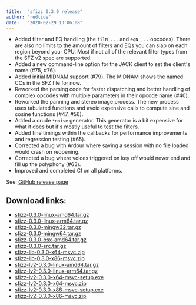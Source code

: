 ```yaml
---
title:  "sfizz 0.3.0 release"
author: "redtide"
date:   "2020-02-29 13:06:08"
---
```

- Added filter and EQ handling (the `filN_...` and `eqN_...` opcodes). There are also no limits to the amount of filters and EQs you can slap on each region beyond your CPU. Most if not all of the relevant filter types from the SFZ v2 spec are supported.
- Added a new command-line option for the JACK client to set the client's name (#75, #76).
- Added initial MIDNAM support (#79). The MIDNAM shows the named CCs in the SFZ file for now.
- Reworked the parsing code for faster dispatching and better handling of complex opcodes with multiple parameters in their opcode name (#40).
- Reworked the panning and stereo image process. The new process uses tabulated functions and avoid expensive calls to compute sine and cosine functions (#47, #56).
- Added a crude `*noise` generator. This generator is a bit expensive for what it does but it's mostly useful to test the filters.
- Added fine timings within the callbacks for performance improvements and regression testing (#65).
- Corrected a bug with Ardour where saving a session with no file loaded would crash on reopening.
- Corrected a bug where voices triggered on key off would never end and fill up the polyphony (#63).
- Improved and completed CI on all platforms.

See: [GitHub release page](https://github.com/sfztools/sfizz/releases/tag/0.3.0)

## Download links:

- [sfizz-0.3.0-linux-amd64.tar.gz](https://github.com/sfztools/sfizz/releases/download/0.3.0/sfizz-0.3.0-linux-amd64.tar.gz)
- [sfizz-0.3.0-linux-arm64.tar.gz](https://github.com/sfztools/sfizz/releases/download/0.3.0/sfizz-0.3.0-linux-arm64.tar.gz)
- [sfizz-0.3.0-mingw32.tar.gz](https://github.com/sfztools/sfizz/releases/download/0.3.0/sfizz-0.3.0-mingw32.tar.gz)
- [sfizz-0.3.0-mingw64.tar.gz](https://github.com/sfztools/sfizz/releases/download/0.3.0/sfizz-0.3.0-mingw64.tar.gz)
- [sfizz-0.3.0-osx-amd64.tar.gz](https://github.com/sfztools/sfizz/releases/download/0.3.0/sfizz-0.3.0-osx-amd64.tar.gz)
- [sfizz-0.3.0-src.tar.gz](https://github.com/sfztools/sfizz/releases/download/0.3.0/sfizz-0.3.0-src.tar.gz)
- [sfizz-lib-0.3.0-x64-msvc.zip](https://github.com/sfztools/sfizz/releases/download/0.3.0/sfizz-lib-0.3.0-x64-msvc.zip)
- [sfizz-lib-0.3.0-x86-msvc.zip](https://github.com/sfztools/sfizz/releases/download/0.3.0/sfizz-lib-0.3.0-x86-msvc.zip)
- [sfizz-lv2-0.3.0-linux-amd64.tar.gz](https://github.com/sfztools/sfizz/releases/download/0.3.0/sfizz-lv2-0.3.0-linux-amd64.tar.gz)
- [sfizz-lv2-0.3.0-linux-arm64.tar.gz](https://github.com/sfztools/sfizz/releases/download/0.3.0/sfizz-lv2-0.3.0-linux-arm64.tar.gz)
- [sfizz-lv2-0.3.0-x64-msvc-setup.exe](https://github.com/sfztools/sfizz/releases/download/0.3.0/sfizz-lv2-0.3.0-x64-msvc-setup.exe)
- [sfizz-lv2-0.3.0-x64-msvc.zip](https://github.com/sfztools/sfizz/releases/download/0.3.0/sfizz-lv2-0.3.0-x64-msvc.zip)
- [sfizz-lv2-0.3.0-x86-msvc-setup.exe](https://github.com/sfztools/sfizz/releases/download/0.3.0/sfizz-lv2-0.3.0-x86-msvc-setup.exe)
- [sfizz-lv2-0.3.0-x86-msvc.zip](https://github.com/sfztools/sfizz/releases/download/0.3.0/sfizz-lv2-0.3.0-x86-msvc.zip)

